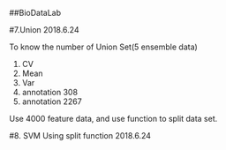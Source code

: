##BioDataLab


#7.Union   2018.6.24

  To know the number of Union Set(5 ensemble data)
   1. CV
   2. Mean
   3. Var
   4. annotation 308
   5. annotation 2267
  
  Use 4000 feature data, and use function to split data set. 
  
#8. SVM Using split function   2018.6.24
